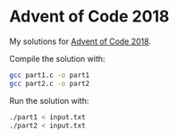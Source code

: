 # Advent of Code 2018
My solutions for [Advent of Code 2018](https://adventofcode.com/2018).  
  
Compile the solution with:
```bash
gcc part1.c -o part1
gcc part2.c -o part2
```
  
Run the solution with:
```bash
./part1 < input.txt
./part2 < input.txt
```
